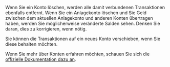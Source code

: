 Wenn Sie ein Konto löschen, werden alle damit verbundenen Transaktionen ebenfalls entfernt. Wenn Sie ein Anlagekonto löschen und Sie Geld zwischen dem aktuellen Anlagekonto und anderen Konten übertragen haben, werden Sie möglicherweise veränderte Salden sehen. Denken Sie daran, dies zu korrigieren, wenn nötig.

Sie können die Transaktionen auf ein neues Konto verschieben, wenn Sie diese behalten möchten.

Wenn Sie mehr über Konten erfahren möchten, schauen Sie sich die [offizielle Dokumentation dazu an](https://firefly-iii.readthedocs.io/en/latest/concepts/accounts.html).